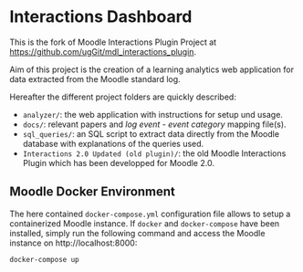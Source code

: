 # Interactions Dashboard

This is the fork of Moodle Interactions Plugin Project at https://github.com/ugGit/mdl_interactions_plugin.

Aim of this project is the creation of a learning analytics web application for data extracted from the Moodle standard log.

Hereafter the different project folders are quickly described:

- `analyzer/`: the web application with instructions for setup und usage.
- `docs/`: relevant papers and _log event - event category_ mapping file(s).
- `sql_queries/`: an SQL script to extract data directly from the Moodle database with explanations of the queries used.
- `Interactions 2.0 Updated (old plugin)/`: the old Moodle Interactions Plugin which has been developped for Moodle 2.0.

## Moodle Docker Environment

The here contained `docker-compose.yml` configuration file allows to setup a containerized Moodle instance. If `docker` and `docker-compose` have been installed, simply run the following command and access the Moodle instance on http://localhost:8000:

```
docker-compose up
```
